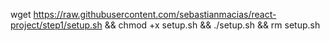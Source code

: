 

wget https://raw.githubusercontent.com/sebastianmacias/react-project/step1/setup.sh && chmod +x setup.sh && ./setup.sh && rm setup.sh

